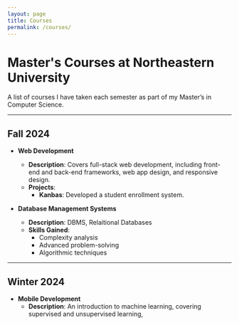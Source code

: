 ```yaml
---
layout: page
title: Courses
permalink: /courses/
---
```


# Master's Courses at Northeastern University

A list of courses I have taken each semester as part of my Master’s in Computer Science.

---

## Fall 2024
* **Web Development**
  - **Description**: Covers full-stack web development, including front-end and back-end frameworks, web app design, and responsive design.
  - **Projects**:
    - **Kanbas**: Developed a student enrollment system.

* **Database Management Systems**
  - **Description**: DBMS, Relaitional Databases
  - **Skills Gained**:
    - Complexity analysis
    - Advanced problem-solving
    - Algorithmic techniques

---

## Winter 2024
* **Mobile Development**
  - **Description**: An introduction to machine learning, covering supervised and unsupervised learning,

